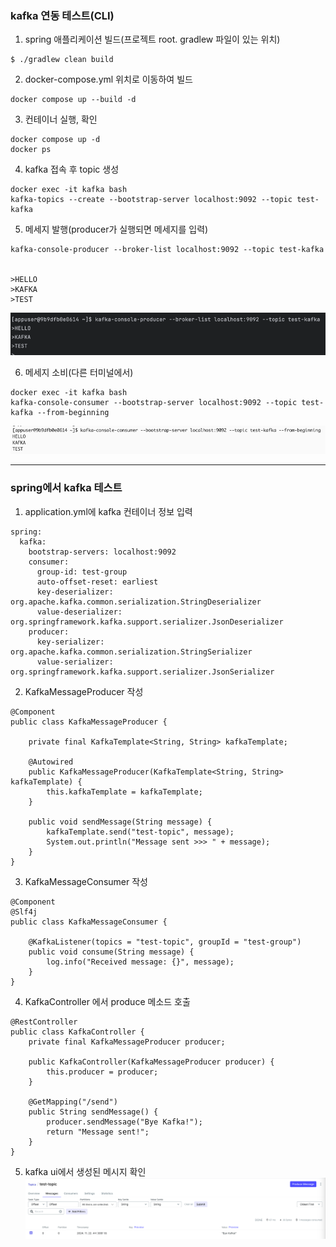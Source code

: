 ### kafka 연동 테스트(CLI)

1. spring 애플리케이션 빌드(프로젝트 root. gradlew 파일이 있는 위치)
```
$ ./gradlew clean build
```

2. docker-compose.yml 위치로 이동하여 빌드
```
docker compose up --build -d
```

3. 컨테이너 실행, 확인
```
docker compose up -d
docker ps
```

4. kafka 접속 후 topic 생성
```
docker exec -it kafka bash
kafka-topics --create --bootstrap-server localhost:9092 --topic test-kafka
```

5. 메세지 발행(producer가 실행되면 메세지를 입력)
```
kafka-console-producer --broker-list localhost:9092 --topic test-kafka


>HELLO
>KAFKA
>TEST
```
![img.png](img.png)


6. 메세지 소비(다른 터미널에서)
```
docker exec -it kafka bash
kafka-console-consumer --bootstrap-server localhost:9092 --topic test-kafka --from-beginning
```
![img_1.png](img_1.png)

---

### spring에서 kafka 테스트
1. application.yml에 kafka 컨테이너 정보 입력  
```
spring:
  kafka:
    bootstrap-servers: localhost:9092
    consumer:
      group-id: test-group
      auto-offset-reset: earliest
      key-deserializer: org.apache.kafka.common.serialization.StringDeserializer
      value-deserializer: org.springframework.kafka.support.serializer.JsonDeserializer
    producer:
      key-serializer: org.apache.kafka.common.serialization.StringSerializer
      value-serializer: org.springframework.kafka.support.serializer.JsonSerializer
```


2. KafkaMessageProducer 작성
```
@Component
public class KafkaMessageProducer {

    private final KafkaTemplate<String, String> kafkaTemplate;

    @Autowired
    public KafkaMessageProducer(KafkaTemplate<String, String> kafkaTemplate) {
        this.kafkaTemplate = kafkaTemplate;
    }

    public void sendMessage(String message) {
        kafkaTemplate.send("test-topic", message);
        System.out.println("Message sent >>> " + message);
    }
}
```

3. KafkaMessageConsumer 작성
```
@Component
@Slf4j
public class KafkaMessageConsumer {

    @KafkaListener(topics = "test-topic", groupId = "test-group")
    public void consume(String message) {
        log.info("Received message: {}", message);
    }
}
```

4. KafkaController 에서 produce 메소드 호출
```
@RestController
public class KafkaController {
    private final KafkaMessageProducer producer;

    public KafkaController(KafkaMessageProducer producer) {
        this.producer = producer;
    }

    @GetMapping("/send")
    public String sendMessage() {
        producer.sendMessage("Bye Kafka!");
        return "Message sent!";
    }
}
```

5. kafka ui에서 생성된 메시지 확인
![img_2.png](img_2.png)